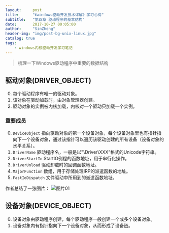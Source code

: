 ```yaml
---
layout:     post
title:      "《windows驱动开发技术详解》学习心得"
subtitle:   "第四章 驱动程序的基本结构"
date:       2017-10-27 00:05:00
author:     "SinZheng"
header-img: "img/post-bg-unix-linux.jpg"
catalog: true
tags:
    - windows内核驱动开发学习笔记
---
```

>梳理一下Windows驱动程序中重要的数据结构

## 驱动对象(DRIVER_OBJECT)

0. 每个驱动程序有唯一的驱动对象。
1. 该对象在驱动加载时，由对象管理器创建。
2. 驱动对象的实例被内核加载，内核对一个驱动只加载一个实例。

### 重要成员

0. `DeviceObject` 指向驱动对象的第一个设备对象，每个设备对象里也有指针指向下一个设备对象，通过该指针可以遍历该驱动创建的所有设备（设备对象的水平关系）。
1. `DriverName` 驱动程序名，一般是以"\Driver\XXX"格式的Unicode字符串。
2. `DriverStartIo` StartIO例程的函数地址，用于串行化操作。
3. `DriverUnload` 驱动卸载时的回调函数地址。
4. `MajorFunction` 数组，用于存储处理IRP的派遣函数的地址。
5. `FastIoDispatch` 文件驱动中所用到的派遣函数地址。

作者总结了一张图片：
![图片01](./01.jpg)

## 设备对象(DEVICE_OBJECT)

0. 设备对象由驱动程序创建，每个驱动程序一般创建一个或多个设备对象。
1. 设备对象内有指针指向下一个设备对象，从而形成了设备链。

